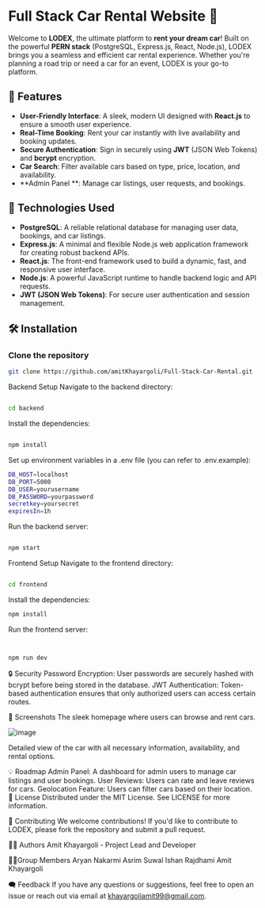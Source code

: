 # Full Stack Car Rental Website 🚗

Welcome to **LODEX**, the ultimate platform to **rent your dream car**! Built on the powerful **PERN stack** (PostgreSQL, Express.js, React, Node.js), LODEX brings you a seamless and efficient car rental experience. Whether you're planning a road trip or need a car for an event, LODEX is your go-to platform.

## 🚀 Features

- **User-Friendly Interface**: A sleek, modern UI designed with **React.js** to ensure a smooth user experience.
- **Real-Time Booking**: Rent your car instantly with live availability and booking updates.
- **Secure Authentication**: Sign in securely using **JWT** (JSON Web Tokens) and **bcrypt** encryption.
- **Car Search**: Filter available cars based on type, price, location, and availability.
- **Admin Panel **: Manage car listings, user requests, and bookings.

## 🔧 Technologies Used

- **PostgreSQL**: A reliable relational database for managing user data, bookings, and car listings.
- **Express.js**: A minimal and flexible Node.js web application framework for creating robust backend APIs.
- **React.js**: The front-end framework used to build a dynamic, fast, and responsive user interface.
- **Node.js**: A powerful JavaScript runtime to handle backend logic and API requests.
- **JWT (JSON Web Tokens)**: For secure user authentication and session management.

## 🛠️ Installation

### Clone the repository

```bash
git clone https://github.com/amitKhayargoli/Full-Stack-Car-Rental.git

```

Backend Setup
Navigate to the backend directory:
  
```bash

cd backend
```

Install the dependencies:

```bash

npm install
```

Set up environment variables in a .env file (you can refer to .env.example):


```bash
DB_HOST=localhost
DB_PORT=5000
DB_USER=yourusername
DB_PASSWORD=yourpassword
secretkey=yoursecret
expiresIn=1h
```


Run the backend server:



```bash

npm start

```
Frontend Setup
Navigate to the frontend directory:
```bash

cd frontend
```
Install the dependencies:

```bash
npm install


```
Run the frontend server:

```bash


npm run dev

```
🔒 Security
Password Encryption: User passwords are securely hashed with bcrypt before being stored in the database.
JWT Authentication: Token-based authentication ensures that only authorized users can access certain routes.

📱 Screenshots
The sleek homepage where users can browse and rent cars.

![image](https://github.com/user-attachments/assets/a0c2e464-840f-4bed-be76-359bdafdf1bf)

Detailed view of the car with all necessary information, availability, and rental options.

💡 Roadmap
 Admin Panel: A dashboard for admin users to manage car listings and user bookings.
 User Reviews: Users can rate and leave reviews for cars.
 Geolocation Feature: Users can filter cars based on their location.
📜 License
Distributed under the MIT License. See LICENSE for more information.

🤝 Contributing
We welcome contributions! If you'd like to contribute to LODEX, please fork the repository and submit a pull request.

🧑‍💻 Authors
Amit Khayargoli - Project Lead and Developer


🧑‍💻Group Members
Aryan Nakarmi
Asrim Suwal 
Ishan Rajdhami
Amit Khayargoli


🗨️ Feedback
If you have any questions or suggestions, feel free to open an issue or reach out via email at khayargoliamit99@gmail.com.
